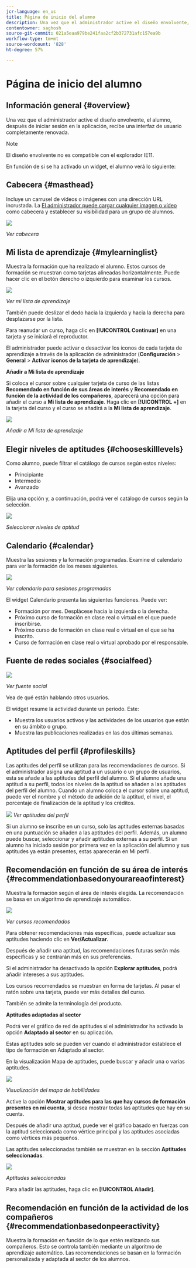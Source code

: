 ```yaml
---
jcr-language: en_us
title: Página de inicio del alumno
description: Una vez que el administrador active el diseño envolvente, el alumno, después de iniciar sesión en la aplicación, recibe una interfaz de usuario completamente renovada.
contentowner: saghosh
source-git-commit: 021a5eaa979be241faa2cf2b372731afc157ea9b
workflow-type: tm+mt
source-wordcount: '828'
ht-degree: 57%

---
```




# Página de inicio del alumno

## Información general {#overview}

Una vez que el administrador active el diseño envolvente, el alumno, después de iniciar sesión en la aplicación, recibe una interfaz de usuario completamente renovada.

>[!NOTE]
>
>El diseño envolvente no es compatible con el explorador IE11.

En función de si se ha activado un widget, el alumno verá lo siguiente:

## Cabecera {#masthead}

Incluye un carrusel de vídeos o imágenes con una dirección URL incrustada. La [El administrador puede cargar cualquier imagen o vídeo](../../administrators/feature-summary/announcements.md#masthead) como cabecera y establecer su visibilidad para un grupo de alumnos.

![](assets/learner-masthead.png)

*Ver cabecera*

## Mi lista de aprendizaje {#mylearninglist}

Muestra la formación que ha realizado el alumno. Estos cursos de formación se muestran como tarjetas alineadas horizontalmente. Puede hacer clic en el botón derecho o izquierdo para examinar los cursos.

![](assets/learner-my-learning-list.png)

*Ver mi lista de aprendizaje*

También puede deslizar el dedo hacia la izquierda y hacia la derecha para desplazarse por la lista.

Para reanudar un curso, haga clic en **[!UICONTROL Continuar]** en una tarjeta y se iniciará el reproductor.

El administrador puede activar o desactivar los iconos de cada tarjeta de aprendizaje a través de la aplicación de administrador (**Configuración** > **General** > **Activar iconos de la tarjeta de aprendizaje**).

**Añadir a Mi lista de aprendizaje**

Si coloca el cursor sobre cualquier tarjeta de curso de las listas **Recomendado en función de sus áreas de interés** y **Recomendado en función de la actividad de los compañeros**, aparecerá una opción para añadir el curso a **Mi lista de aprendizaje**. Haga clic en **[!UICONTROL +]** en la tarjeta del curso y el curso se añadirá a la **Mi lista de aprendizaje**.

![](assets/add-my-learning.png)

*Añadir a Mi lista de aprendizaje*

## Elegir niveles de aptitudes {#chooseskilllevels}

Como alumno, puede filtrar el catálogo de cursos según estos niveles:

* Principiante
* Intermedio
* Avanzado

Elija una opción y, a continuación, podrá ver el catálogo de cursos según la selección.

![](assets/skill-levels.png)

*Seleccionar niveles de aptitud*

## Calendario {#calendar}

Muestra las sesiones y la formación programadas. Examine el calendario para ver la formación de los meses siguientes.

![](assets/learner-calendar.png)

*Ver calendario para sesiones programadas*

El widget Calendario presenta las siguientes funciones. Puede ver:

* Formación por mes. Desplácese hacia la izquierda o la derecha.
* Próximo curso de formación en clase real o virtual en el que puede inscribirse.
* Próximo curso de formación en clase real o virtual en el que se ha inscrito.
* Curso de formación en clase real o virtual aprobado por el responsable.

## Fuente de redes sociales {#socialfeed}

![](assets/social-feed.png)

*Ver fuente social*

Vea de qué están hablando otros usuarios.

El widget resume la actividad durante un periodo. Este:

* Muestra los usuarios activos y las actividades de los usuarios que están en su ámbito o grupo.
* Muestra las publicaciones realizadas en las dos últimas semanas.

## Aptitudes del perfil {#profileskills}

Las aptitudes del perfil se utilizan para las recomendaciones de cursos. Si el administrador asigna una aptitud a un usuario o un grupo de usuarios, esta se añade a las aptitudes del perfil del alumno. Si el alumno añade una aptitud a su perfil, todos los niveles de la aptitud se añaden a las aptitudes del perfil del alumno. Cuando un alumno coloca el cursor sobre una aptitud, puede ver el nombre y el método de adición de la aptitud, el nivel, el porcentaje de finalización de la aptitud y los créditos.

![](assets/profile-skills.png)
*Ver aptitudes del perfil*

Si un alumno se inscribe en un curso, solo las aptitudes externas basadas en una puntuación se añaden a las aptitudes del perfil. Además, un alumno puede buscar, seleccionar y añadir aptitudes externas a su perfil. Si un alumno ha iniciado sesión por primera vez en la aplicación del alumno y sus aptitudes ya están presentes, estas aparecerán en Mi perfil.

## Recomendación en función de su área de interés {#recommendationbasedonyourareaofinterest}

Muestra la formación según el área de interés elegida. La recomendación se basa en un algoritmo de aprendizaje automático.

![](assets/learner-recommendation.png)

*Ver cursos recomendados*

Para obtener recomendaciones más específicas, puede actualizar sus aptitudes haciendo clic en **Ver/Actualizar**.

Después de añadir una aptitud, las recomendaciones futuras serán más específicas y se centrarán más en sus preferencias.

Si el administrador ha desactivado la opción **Explorar aptitudes**, podrá añadir intereses a sus aptitudes.

Los cursos recomendados se muestran en forma de tarjetas. Al pasar el ratón sobre una tarjeta, puede ver más detalles del curso.

También se admite la terminología del producto.

**Aptitudes adaptadas al sector**

Podrá ver el gráfico de red de aptitudes si el administrador ha activado la opción **Adaptado al sector** en su aplicación.

Estas aptitudes solo se pueden ver cuando el administrador establece el tipo de formación en Adaptado al sector.

En la visualización Mapa de aptitudes, puede buscar y añadir una o varias aptitudes.

![](assets/learner-add-industry-skills.png)

*Visualización del mapa de habilidades*

Active la opción **Mostrar aptitudes para las que hay cursos de formación presentes en mi cuenta**, si desea mostrar todas las aptitudes que hay en su cuenta.

Después de añadir una aptitud, puede ver el gráfico basado en fuerzas con la aptitud seleccionada como vértice principal y las aptitudes asociadas como vértices más pequeños.

Las aptitudes seleccionadas también se muestran en la sección **Aptitudes seleccionadas**.

![](assets/learner-add-industry-skills-1.png)

*Aptitudes seleccionadas*

Para añadir las aptitudes, haga clic en **[!UICONTROL Añadir]**.

## Recomendación en función de la actividad de los compañeros {#recommendationbasedonpeeractivity}

Muestra la formación en función de lo que estén realizando sus compañeros. Esto se controla también mediante un algoritmo de aprendizaje automático. Las recomendaciones se basan en la formación personalizada y adaptada al sector de los alumnos.
